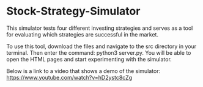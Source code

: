 # Stock-Strategy-Simulator

This simulator tests four different investing strategies and serves as a tool for evaluating which strategies are successful in the market.

To use this tool, download the files and navigate to the src directory in your terminal. Then enter the command: python3 server.py. You will be able to open the HTML pages and start experimenting with the simulator.

Below is a link to a video that shows a demo of the simulator:
https://www.youtube.com/watch?v=hD2ystc8cZg
